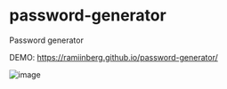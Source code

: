 # password-generator
Password generator

DEMO: https://ramiinberg.github.io/password-generator/

![image](https://user-images.githubusercontent.com/23433824/167287460-e005686c-badc-4e42-b098-844f450534b0.png)

